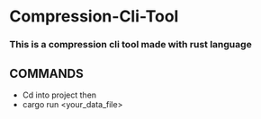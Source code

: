 # Compression-Cli-Tool
### This is a compression cli tool made with rust language

## COMMANDS
 - Cd into project then
 - cargo run <your_data_file> <taget src>

